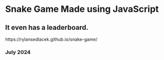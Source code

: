 <h1>Snake Game Made using JavaScript</h1>

<h2>It even has a leaderboard.</h2>
https://rylansedlacek.github.io/snake-game/

<h3>July 2024</h3>

